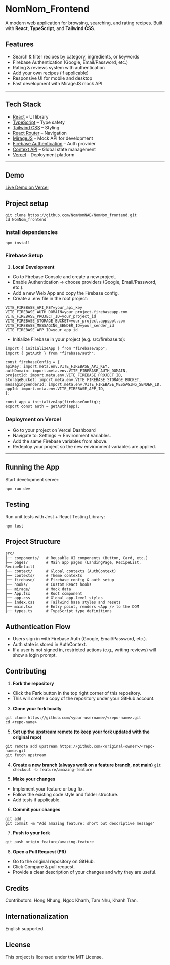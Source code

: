 # NomNom_Frontend

A modern web application for browsing, searching, and rating recipes. Built with **React**, **TypeScript**, and **Tailwind CSS**.

## Features

- Search & filter recipes by category, ingredients, or keywords
- Firebase Authentication (Google, Email/Password, etc.)
- Rating & reviews system with authentication
- Add your own recipes (if applicable)
- Responsive UI for mobile and desktop
- Fast development with MirageJS mock API

---

## Tech Stack

- [React](https://reactjs.org/) – UI library
- [TypeScript](https://www.typescriptlang.org/) – Type safety
- [Tailwind CSS](https://tailwindcss.com/) – Styling
- [React Router](https://reactrouter.com/) – Navigation
- [MirageJS](https://miragejs.com/) – Mock API for development
- [Firebase Authentication](https://firebase.google.com/docs/auth) – Auth provider
- [Context API](https://react.dev/reference/react/useContext) – Global state management
- [Vercel](https://vercel.com/) – Deployment platform

---

## Demo

[Live Demo on Vercel](https://nomnom-nab.vercel.app/)

## Project setup

```
git clone https://github.com/NomNomNAB/NomNom_frontend.git
cd NomNom_frontend
```

### Install dependencies

`npm install`

### Firebase Setup

1. **Local Development**

- Go to Firebase Console and create a new project.
- Enable Authentication → choose providers (Google, Email/Password, etc.).
- Add a new Web App and copy the Firebase config.
- Create a .env file in the root project:

```
VITE_FIREBASE_API_KEY=your_api_key
VITE_FIREBASE_AUTH_DOMAIN=your_project.firebaseapp.com
VITE_FIREBASE_PROJECT_ID=your_project_id
VITE_FIREBASE_STORAGE_BUCKET=your_project.appspot.com
VITE_FIREBASE_MESSAGING_SENDER_ID=your_sender_id
VITE_FIREBASE_APP_ID=your_app_id
```

- Initialize Firebase in your project (e.g. src/firebase.ts):

```
import { initializeApp } from "firebase/app";
import { getAuth } from "firebase/auth";

const firebaseConfig = {
apiKey: import.meta.env.VITE_FIREBASE_API_KEY,
authDomain: import.meta.env.VITE_FIREBASE_AUTH_DOMAIN,
projectId: import.meta.env.VITE_FIREBASE_PROJECT_ID,
storageBucket: import.meta.env.VITE_FIREBASE_STORAGE_BUCKET,
messagingSenderId: import.meta.env.VITE_FIREBASE_MESSAGING_SENDER_ID,
appId: import.meta.env.VITE_FIREBASE_APP_ID,
};

const app = initializeApp(firebaseConfig);
export const auth = getAuth(app);
```

### Deployment on Vercel

- Go to your project on Vercel Dashboard
- Navigate to: Settings → Environment Variables.
- Add the same Firebase variables from above.
- Redeploy your project so the new environment variables are applied.

---

## Running the App

Start development server:

`npm run dev`

## Testing

Run unit tests with Jest + React Testing Library:

`npm test`

## Project Structure

```
src/
├── components/   # Reusable UI components (Button, Card, etc.)
├── pages/        # Main app pages (LandingPage, RecipeList, RecipeDetail)
├── context/      # Global contexts (AuthContext)
├── contexts/     # Theme contexts
├── firebase/     # Firebase config & auth setup
├── hooks/        # Custom React hooks
├── mirage/       # Mock data
├── App.tsx       # Root component
├── app.css       # Global app-level styles
├── index.css     # Tailwind base styles and resets
├── main.tsx      # Entry point, renders <App /> to the DOM
├── types.ts      # TypeScript type definitions
```

## Authentication Flow

- Users sign in with Firebase Auth (Google, Email/Password, etc.).
- Auth state is stored in AuthContext.
- If a user is not signed in, restricted actions (e.g., writing reviews) will show a login prompt.

## Contributing

1. **Fork the repository**
- Click the **Fork** button in the top right corner of this repository.
- This will create a copy of the repository under your GitHub account.

3. **Clone your fork locally**  
```
git clone https://github.com/<your-username>/<repo-name>.git
cd <repo-name>
```
   
5. **Set up the upstream remote (to keep your fork updated with the original repo)**

```
git remote add upstream https://github.com/<original-owner>/<repo-name>.git
git fetch upstream
```

4. **Create a new branch (always work on a feature branch, not main)**
`git checkout -b feature/amazing-feature`

5. **Make your changes**

- Implement your feature or bug fix.
- Follow the existing code style and folder structure.
- Add tests if applicable.

6. **Commit your changes**

```
git add .
git commit -m "Add amazing feature: short but descriptive message"
```

7. **Push to your fork**

`git push origin feature/amazing-feature`

8. **Open a Pull Request (PR)**

- Go to the original repository on GitHub.
- Click Compare & pull request.
- Provide a clear description of your changes and why they are useful.

## Credits

Contributors: Hong Nhung, Ngoc Khanh, Tam Nhu, Khanh Tran.

## Internationalization

English supported.

## License

This project is licensed under the MIT License.
